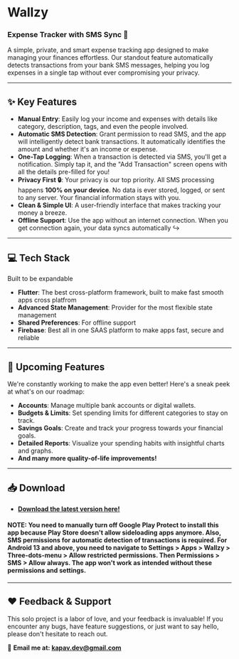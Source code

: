 # Wallzy
### Expense Tracker with SMS Sync 💸

A simple, private, and smart expense tracking app designed to make managing your finances effortless. Our standout feature automatically detects transactions from your bank SMS messages, helping you log expenses in a single tap without ever compromising your privacy.

---

## ✨ Key Features

* **Manual Entry**: Easily log your income and expenses with details like category, description, tags, and even the people involved.
* **Automatic SMS Detection**: Grant permission to read SMS, and the app will intelligently detect bank transactions. It automatically identifies the amount and whether it's an income or expense.
* **One-Tap Logging**: When a transaction is detected via SMS, you'll get a notification. Simply tap it, and the "Add Transaction" screen opens with all the details pre-filled for you!
* **Privacy First 🔒**: Your privacy is our top priority. All SMS processing happens **100% on your device**. No data is ever stored, logged, or sent to any server. Your financial information stays with you.
* **Clean & Simple UI**: A user-friendly interface that makes tracking your money a breeze.
* **Offline Support**: Use the app without an internet connection. When you get connection again, your data syncs automatically ↪️

---

## 💻 Tech Stack

Built to be expandable

* **Flutter**: The best cross-platform framework, built to make fast smooth apps cross platfrom
* **Advanced State Management**: Provider for the most flexible state management
* **Shared Preferences**: For offline support
* **Firebase**: Best all in one SAAS platform to make apps fast, secure and reliable

---

## 🚀 Upcoming Features

We're constantly working to make the app even better! Here's a sneak peek at what's on our roadmap:

* **Accounts**: Manage multiple bank accounts or digital wallets.
* **Budgets & Limits**: Set spending limits for different categories to stay on track.
* **Savings Goals**: Create and track your progress towards your financial goals.
* **Detailed Reports**: Visualize your spending habits with insightful charts and graphs.
* **And many more quality-of-life improvements!**

---

## 📥 Download

* [**Download the latest version here!**]([https://drive.google.com/file/d/1uyOOixFY_MQJdJUoMMB38LrBsYD6MCoJ/view?usp=drive_link](https://drive.google.com/drive/folders/1lww6f-kaHd-7G1VSyE1LgQyJfOWTbQXH?usp=sharing))

#### NOTE: You need to manually turn off Google Play Protect to install this app because Play Store doesn't allow sideloading apps anymore. Also, SMS permissions for automatic detection of transactions is required. For Android 13 and above, you need to navigate to Settings > Apps > Wallzy > Three-dots-menu > Allow restricted permissions. Then Permissions > SMS > Allow always. The app won't work as intended without these permissions and settings.

---

## ❤️ Feedback & Support

This solo project is a labor of love, and your feedback is invaluable! If you encounter any bugs, have feature suggestions, or just want to say hello, please don't hesitate to reach out.

📧 **Email me at: [kapav.dev@gmail.com](mailto:kapav.dev@gmail.com)**
